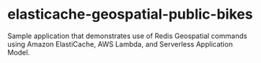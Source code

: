 # elasticache-geospatial-public-bikes
Sample application that demonstrates use of Redis Geospatial commands using Amazon ElastiCache, AWS Lambda, and Serverless Application Model.
